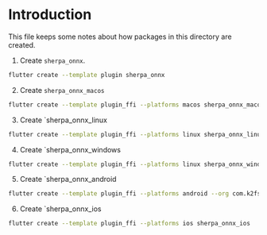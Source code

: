 # Introduction

This file keeps some notes about how packages in this directory
are created.

1. Create `sherpa_onnx`.

```bash
flutter create --template plugin sherpa_onnx
```

2. Create `sherpa_onnx_macos`

```bash
flutter create --template plugin_ffi --platforms macos sherpa_onnx_macos
```

3. Create `sherpa_onnx_linux

```bash
flutter create --template plugin_ffi --platforms linux sherpa_onnx_linux
```

4. Create `sherpa_onnx_windows

```bash
flutter create --template plugin_ffi --platforms linux sherpa_onnx_windows
```

5. Create `sherpa_onnx_android

```bash
flutter create --template plugin_ffi --platforms android --org com.k2fsa.sherpa.onnx sherpa_onnx_android
```

6. Create `sherpa_onnx_ios

```bash
flutter create --template plugin_ffi --platforms ios sherpa_onnx_ios
```
